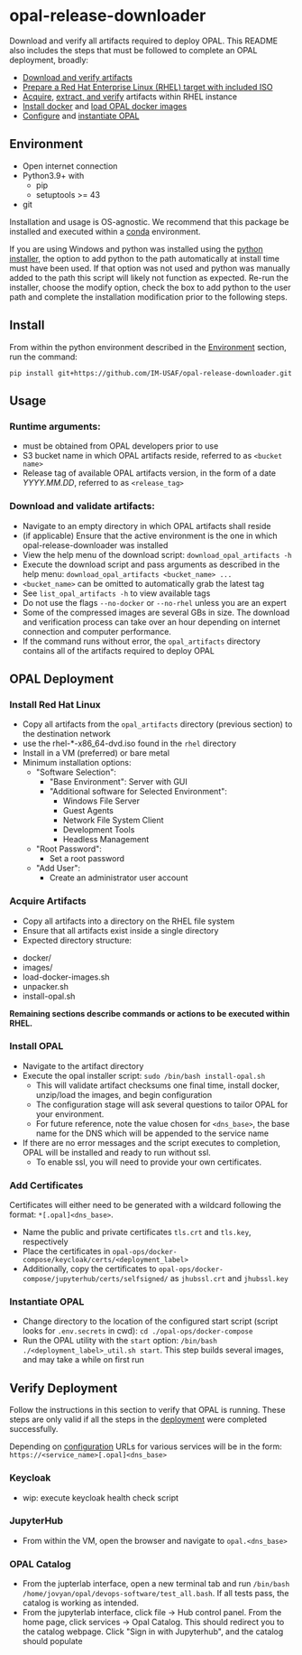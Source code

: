 
# opal-release-downloader

Download and verify all artifacts required to deploy OPAL. This README also includes the steps that must be followed to complete an OPAL deployment, broadly:

* [Download and verify artifacts](#download-and-validate-artifacts)
* [Prepare a Red Hat Enterprise Linux (RHEL) target with included ISO](#install-red-hat-linux)
* [Acquire](#acquire-artifacts), [extract, and verify](#validate-artifacts) artifacts within RHEL instance
* [Install docker](#install-docker) and [load OPAL docker images](#load-docker-images)
* [Configure](#configure-deployment) and [instantiate OPAL](#instantiate-opal)

## Environment 

* Open internet connection
* Python3.9+ with
  * pip
  * setuptools >= 43
* git

Installation and usage is OS-agnostic. We recommend that this package be installed and executed within a [conda](https://conda.io/projects/conda/en/latest/user-guide/install/index.html) environment. 

If you are using Windows and python was installed using the [python installer](https://www.python.org/downloads/windows/), the option to add python to the path automatically at install time must have been used. If that option was not used and python was manually added to the path this script will likely not function as expected. Re-run the installer, choose the modify option, check the box to add python to the user path and complete the installation modification prior to the following steps. 

## Install

From within the python environment described in the [Environment](#environment) section, run the command:

`pip install git+https://github.com/IM-USAF/opal-release-downloader.git`

## Usage

### Runtime arguments: 

* must be obtained from OPAL developers prior to use
* S3 bucket name in which OPAL artifacts reside, referred to as `<bucket name>`
* Release tag of available OPAL artifacts version, in the form of a date _YYYY.MM.DD_, referred to as `<release_tag>`

### Download and validate artifacts:

* Navigate to an empty directory in which OPAL artifacts shall reside
* (if applicable) Ensure that the active environment is the one in which opal-release-downloader was installed
* View the help menu of the download script: `download_opal_artifacts -h`
* Execute the download script and pass arguments as described in the help menu: `download_opal_artifacts <bucket_name> ...`
* `<bucket_name>` can be omitted to automatically grab the latest tag
* See `list_opal_artifacts -h` to view available tags
* Do not use the flags `--no-docker` or `--no-rhel` unless you are an expert
* Some of the compressed images are several GBs in size. The download and verification process can take over an hour depending on internet connection and computer performance.
* If the command runs without error, the `opal_artifacts` directory contains all of the artifacts required to deploy OPAL

## OPAL Deployment

### Install Red Hat Linux

* Copy all artifacts from the `opal_artifacts` directory (previous section) to the destination network
* use the rhel-*-x86_64-dvd.iso found in the `rhel` directory
* Install in a VM (preferred) or bare metal
* Minimum installation options:
  * "Software Selection":
    * "Base Environment": Server with GUI
    * "Additional software for Selected Environment":
      * Windows File Server
      * Guest Agents
      * Network File System Client
      * Development Tools
      * Headless Management
  * "Root Password":
    * Set a root password
  * "Add User":
    * Create an administrator user account

### Acquire Artifacts

* Copy all artifacts into a directory on the RHEL file system
* Ensure that all artifacts exist inside a single directory
* Expected directory structure:
- docker/
- images/
- load-docker-images.sh
- unpacker.sh
- install-opal.sh

**Remaining sections describe commands or actions to be executed within RHEL.**

### Install OPAL

* Navigate to the artifact directory
* Execute the opal installer script: `sudo /bin/bash install-opal.sh`
  * This will validate artifact checksums one final time, install docker, unzip/load the images, and begin configuration
  * The configuration stage will ask several questions to tailor OPAL for your environment.
  * For future reference, note the value chosen for `<dns_base>`, the base name for the DNS which will be appended to the service name
* If there are no error messages and the script executes to completion, OPAL will be installed and ready to run without ssl.
  * To enable ssl, you will need to provide your own certificates.
  
### Add Certificates

Certificates will either need to be generated with a wildcard following the format: `*[.opal]<dns_base>`.

* Name the public and private certificates `tls.crt` and `tls.key`, respectively
* Place the certificates in `opal-ops/docker-compose/keycloak/certs/<deployment_label>`
* Additionally, copy the certificates to `opal-ops/docker-compose/jupyterhub/certs/selfsigned/` as `jhubssl.crt` and `jhubssl.key`

### Instantiate OPAL

* Change directory to the location of the configured start script (script looks for `.env.secrets` in cwd): `cd ./opal-ops/docker-compose`
* Run the OPAL utility with the `start` option: `/bin/bash ./<deployment_label>_util.sh start`. This step builds several images, and may take a while on first run

## Verify Deployment

Follow the instructions in this section to verify that OPAL is running. These steps are only valid if all the steps in the [deployment](#opal-deployment) were completed successfully.

Depending on [configuration](#configure-deployment) URLs for various services will be in the form: `https://<service_name>[.opal]<dns_base>`
### Keycloak

* wip: execute keycloak health check script

### JupyterHub

* From within the VM, open the browser and navigate to `opal.<dns_base>`

### OPAL Catalog

* From the jupterlab interface, open a new terminal tab and run `/bin/bash /home/jovyan/opal/devops-software/test_all.bash`. If all tests pass, the catalog is working as intended.
* From the jupyterlab interface, click file -> Hub control panel. From the home page, click services -> Opal Catalog. This should redirect you to the catalog webpage. Click "Sign in with Jupyterhub", and the catalog should populate
